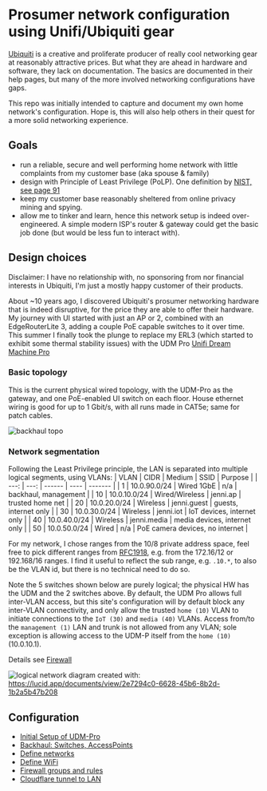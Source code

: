# Prosumer network configuration using Unifi/Ubiquiti gear

[Ubiquiti](https://www.ui.com/) is a creative and proliferate producer of really cool networking gear
at reasonably attractive prices.
But what they are ahead in hardware and software, they lack on documentation.
The basics are documented in their help pages, but many of the more involved
networking configurations have gaps.

This repo was initially intended to capture and document my own home network's configuration. Hope is, this
will also help others in their quest for a more solid networking experience.

## Goals

- run a reliable, secure and well performing home network with little complaints from my customer base (aka spouse & family)
- design with Principle of Least Privilege (PoLP).
  One definition by [NIST, see page 91](https://nvlpubs.nist.gov/nistpubs/SpecialPublications/NIST.SP.800-12r1.pdf)
- keep my customer base reasonably sheltered from online privacy mining and spying.
- allow me to tinker and learn, hence this network setup is indeed over-engineered.
  A simple modern ISP's router & gateway could get the basic job done (but would be less fun to interact with).

## Design choices

Disclaimer: I have no relationship with, no sponsoring from nor financial interests in Ubiquiti,
I'm just a mostly happy customer of their products.

About ~10 years ago, I discovered Ubiquiti's prosumer networking hardware that is indeed disruptive,
for the price they are able to offer their hardware. My journey with UI started with just an AP or 2,
combined with an EdgeRouterLite 3, adding a couple PoE capable switches to it over time.
This summer I finally took the plunge to replace my ERL3 (which started to exhibit some
thermal stability issues) with the UDM Pro [Unifi Dream Machine Pro](https://www.ui.com/consoles/)

### Basic topology

This is the current physical wired topology, with the UDM-Pro as the gateway,
and one PoE-enabled UI switch on each floor. House ethernet wiring is good for up to 1 Gbit/s,
with all runs made in CAT5e; same for patch cables.

![backhaul topo](/assets/UDP-Pro-topo.png)

### Network segmentation

Following the Least Privilege principle, the LAN is separated into multiple logical segments, using
VLANs:
| VLAN | CIDR | Medium | SSID | Purpose |
| ---: | ---: | ------ | ---- | ------- |
| 1  | 10.0.90.0/24 | Wired 1GbE | n/a | backhaul, management |
| 10 | 10.0.10.0/24 | Wired/Wireless | jenni.ap | trusted home net |
| 20 | 10.0.20.0/24 | Wireless | jenni.guest | guests, internet only |
| 30 | 10.0.30.0/24 | Wireless | jenni.iot | IoT devices, internet only |
| 40 | 10.0.40.0/24 | Wireless | jenni.media | media devices, internet only |
| 50 | 10.0.50.0/24 | Wired | n/a | PoE camera devices, no internet |

For my network, I chose ranges from the 10/8 private address space, feel free to pick different ranges
from [RFC1918](https://datatracker.ietf.org/doc/html/rfc1918), e.g. from the 172.16/12 or 192.168/16 ranges.
I find it useful to reflect the sub range, e.g. ```.10.*```, to also be the VLAN id, but there is no
technical need to do so.

Note the 5 switches shown below are purely logical; the physical HW has the UDM and the 2 switches above.
By default, the UDM Pro allows full inter-VLAN access, but this site's configuration will by default block
any inter-VLAN connectivity, and only allow the trusted ```home (10)``` VLAN to initiate connections to the
```IoT (30)``` and ```media (40)``` VLANs. Access from/to the ```management (1)``` LAN and trunk is
not allowed from any VLAN; sole exception is allowing access to the UDM-P itself from the ```home (10)``` (10.0.10.1).

Details see [Firewall](#Firewall)

![logical network](assets/UDM-P_logical_network.svg)
diagram created with: <https://lucid.app/documents/view/2e7294c0-6628-45b6-8b2d-1b2a5b47b208>

## Configuration

- [Initial Setup of UDM-Pro](/configuration/1-UDM-Pro-Setup.md)
- [Backhaul: Switches, AccessPoints](/configuration/2-Backhaul-switches-APs.md)
- [Define networks](/configuration/3-Networks.md)
- [Define WiFi](/configuration/4-Wifi.md)
- [Firewall groups and rules](/configuration/5-Firewall-rules.md)
- [Cloudflare tunnel to LAN](configuration\6-Cloudflare-tunnel.md)
